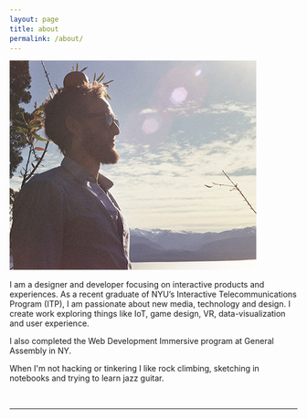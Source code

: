 ```yaml
---
layout: page
title: about
permalink: /about/
---
```


<img class="col one left" src="/img/paul_hiam1.png">


I am a designer and developer focusing on interactive products and experiences. As a recent graduate of NYU’s Interactive Telecommunications Program (ITP), I am passionate about new media, technology and design. I create work exploring things like IoT, game design, VR, data-visualization and user experience. 

I also completed the Web Development Immersive program at General Assembly in NY. 

When I'm not hacking or tinkering I like rock climbing, sketching in notebooks and trying to learn jazz guitar. 

<br/>
<hr/>
<br/>
<span class="contacticon center">
	<!-- <a href="mailto:pshiam@gmail.com"><i class="fa fa-envelope-square"></i></a> -->
	<a href="https://github.com/paulh1am" target="_blank"><i class="fa fa-github-square"></i></a>
	<a href="https://www.linkedin.com" target="_blank"><i class="fa fa-linkedin-square"></i></a>
	<a href="https://www.instagram.com/p_h1am/" target="_blank"><i class="fa fa-instagram"></i></a>
</span>

<!-- <div class="col three caption">
	You can even add a little note about which of these is the best way to reach you.
</div> -->


